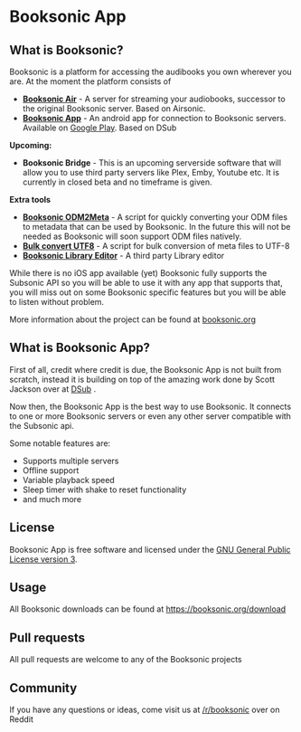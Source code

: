 
  
Booksonic App
========

What is Booksonic?
-----------------

Booksonic is a platform for accessing the audibooks you own wherever you are.
At the moment the platform consists of

 - **[Booksonic Air](https://github.com/popeen/Booksonic-Air)** - A server for streaming your audiobooks, successor to the original Booksonic server. Based on Airsonic.
 - **[Booksonic App]([https://github.com/popeen/Booksonic-App](https://github.com/popeen/Booksonic-App))** - An android app for connection to Booksonic servers. Available on [Google Play]([https://play.google.com/store/apps/details?id=github.popeen.dsub](https://play.google.com/store/apps/details?id=github.popeen.dsub)). Based on DSub 
 
**Upcoming:**
 - **Booksonic Bridge** - This is an upcoming serverside software that will allow you to use third party servers like Plex, Emby, Youtube etc. It is currently in closed beta and no timeframe is given.

**Extra tools**
 - **[Booksonic ODM2Meta]([https://github.com/popeen/Booksonic-Export-Booksonic-Metadata-from-ODM-Files](https://github.com/popeen/Booksonic-Export-Booksonic-Metadata-from-ODM-Files))** - A script for quickly converting your ODM files to metadata that can be used by Booksonic. In the future this will not be needed as Booksonic will soon support ODM files natively.
 - **[Bulk convert UTF8]([https://github.com/popeen/Booksonic-Bulk-convert-to-UTF8](https://github.com/popeen/Booksonic-Bulk-convert-to-UTF8))** - A script for bulk conversion of meta files to UTF-8
 - **[Booksonic Library Editor]([https://github.com/galacticat/booksonic-library-editor](https://github.com/galacticat/booksonic-library-editor))** - A third party Library editor

While there is no iOS app available (yet) Booksonic fully supports the Subsonic API so you will be able to use it with any app that supports that, you will miss out on some Booksonic specific features but  you will be able to listen without problem.

More information about the project can be found at [booksonic.org](https://booksonic.org)

What is Booksonic App?
-----------------
First of all, credit where credit is due, the Booksonic App is not built from scratch, instead it is building on top of the amazing work done by Scott Jackson over at [DSub]([https://github.com/daneren2005/Subsonic/](https://github.com/daneren2005/Subsonic/)) .

Now then, the Booksonic App is the best way to use Booksonic. It connects to one or more Booksonic servers or even any other server compatible with the Subsonic api.

Some notable features are:

 - Supports multiple servers
 - Offline support
 - Variable playback speed
 - Sleep timer with shake to reset functionality
 - and much more

 
License
-------

Booksonic App is free software and licensed under the [GNU General Public License version 3](http://www.gnu.org/copyleft/gpl.html). 

Usage
-----

All Booksonic downloads can be found at
https://booksonic.org/download

Pull requests
---------
All pull requests are welcome to any of the Booksonic projects

Community
---------
If you have any questions or ideas, come visit us at [/r/booksonic](https://reddit.com/r/booksonic) over on Reddit